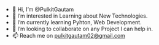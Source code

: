 - 👋 Hi, I’m @PulkitGautam
- 👀 I’m interested in Learning about New Technologies.
- 🌱 I’m currently learning Pyhton, Web Development.
- 💞️ I’m looking to collaborate on any Project I can help in.
- 📫 Reach me on pulkitgautam02@gmail.com

<!---
PulkitGautam/PulkitGautam is a ✨ special ✨ repository because its `README.md` (this file) appears on your GitHub profile.
You can click the Preview link to take a look at your changes.
--->

